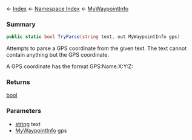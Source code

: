 ← [Index](Api-Index) ← [Namespace Index](Namespace-Index) ← [MyWaypointInfo](Sandbox.ModAPI.Ingame.MyWaypointInfo)

### Summary

```csharp
public static bool TryParse(string text, out MyWaypointInfo gps)
```

Attempts to parse a GPS coordinate from the given text. The text cannot contain anything but the GPS coordinate.  
  
A GPS coordinate has the format GPS:Name:X:Y:Z:

### Returns

[bool](https://docs.microsoft.com/en-us/dotnet/api/System.Boolean?view=netframework-4.6)



### Parameters

* [string](https://docs.microsoft.com/en-us/dotnet/api/System.String?view=netframework-4.6) text
* [MyWaypointInfo](Sandbox.ModAPI.Ingame.MyWaypointInfo) gps
